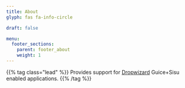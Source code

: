 ```yaml
---
title: About
glyph: fas fa-info-circle

draft: false

menu:
  footer_sections:
    parent: footer_about
    weight: 1
---
```


{{% tag class="lead" %}}
Provides support for [Dropwizard](https://www.dropwizard.io/) Guice+Sisu enabled applications.
{{% /tag %}}
